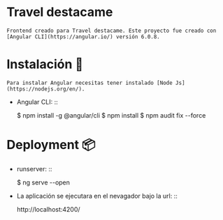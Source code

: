 Travel destacame
================
	Frontend creado para Travel destacame. Este proyecto fue creado con [Angular CLI](https://angular.io/) versión 6.0.8.

Instalación 🔧
==============
    Para instalar Angular necesitas tener instalado [Node Js](https://nodejs.org/en/).

* Angular CLI: ::

	$ npm install -g @angular/cli
    $ npm install
    $ npm audit fix --force

Deployment 📦
=============

* runserver: ::

	$ ng serve --open

* La aplicación se ejecutara en el nevagador bajo la url: ::

    http://localhost:4200/

